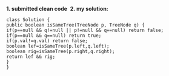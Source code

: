 **1. submitted clean code**
​
**2. my solution:**
​
```
class Solution {
public boolean isSameTree(TreeNode p, TreeNode q) {
if(p==null && q!=null || p!=null && q==null) return false;
if(p==null && q==null) return true;
if(p.val!=q.val) return false;
boolean lef=isSameTree(p.left,q.left);
boolean rig=isSameTree(p.right,q.right);
return lef && rig;
}
}
```